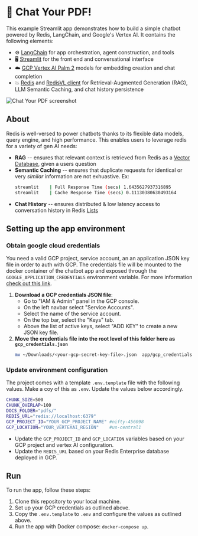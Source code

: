 # 📃 Chat Your PDF!

This example Streamlit app demonstrates how to build a simple chatbot powered by Redis, LangChain, and Google's Vertex AI. It contains the following elements:

- ⚙️ [LangChain](https://python.langchain.com/docs/get_started/introduction.html) for app orchestration, agent construction, and tools
- 🖥️ [Streamlit](https://docs.streamlit.io/knowledge-base/tutorials/build-conversational-apps) for the front end and conversational interface
- ☁️ [GCP Vertex AI Palm 2](https://cloud.google.com/vertex-ai/docs/generative-ai/start/quickstarts/api-quickstart) models for embedding creation and chat completion
- 💥 [Redis](https://redis.io) and [RedisVL client](https://redisvl.com) for Retrieval-Augmented Generation (RAG), LLM Semantic Caching, and chat history persistence

![Chat Your PDF screenshot](https://github.com/RedisVentures/gcp-redis-llm-stack/assets/20304844/fdf24716-965a-4a66-88b2-761427ff61c0)

## About
Redis is well-versed to power chatbots thanks to its flexible data models, query engine, and high performance. This enables users to leverage redis for a variety of gen AI needs:
- **RAG** -- ensures that relevant context is retrieved from Redis as a [Vector Database](https://redis.com/solutions/use-cases/vector-database), given a users question
- **Semantic Caching** -- ensures that duplicate requests for identical or very *similar* information are not exhuastive. Ex:
    ```bash
    streamlit    | Full Response Time (secs) 1.6435627937316895
    streamlit    | Cache Response Time (secs) 0.11130380630493164
    ```
- **Chat History** -- ensures distributed & low latency access to conversation history in Redis [Lists](https://redis.io/docs/data-types/lists/)

## Setting up the app environment

### Obtain google cloud credentials
You need a valid GCP project, service account, an an application JSON key file in order to auth with GCP. The credentials file will be mounted to the docker container of the chatbot app and exposed through the `GOOGLE_APPLICATION_CREDENTIALS` environment variable. For more information [check out this link](https://cloud.google.com/docs/authentication/application-default-credentials#GAC).


1) **Download a GCP credentials JSON file**:
    - Go to "IAM & Admin" panel in the GCP console.
    - On the left navbar select "Service Accounts".
    - Select the name of the service account.
    - On the top bar, select the "Keys" tab.
    - Above the list of active keys, select "ADD KEY" to create a new JSON key file.
2) **Move the credentials file into the root level of this folder here as `gcp_credentials.json`**
    ```bash
    mv ~/Downloads/<your-gcp-secret-key-file>.json  app/gcp_credentials.json
    ```

### Update environment configuration
The project comes with a template `.env.template` file with the following values. Make a coy of this as `.env`. Update the values below accordingly.

```bash
CHUNK_SIZE=500
CHUNK_OVERLAP=100
DOCS_FOLDER="pdfs/"
REDIS_URL="redis://localhost:6379"
GCP_PROJECT_ID="YOUR_GCP_PROJECT_NAME" #nifty-456098
GCP_LOCATION="YOUR_VERTEXAI_REGION"    #us-central1
```

- Update the `GCP_PROJECT_ID` and `GCP_LOCATION` variables based on your GCP project and vertex AI configuration.
- Update the `REDIS_URL` based on your Redis Enterprise database deployed in GCP.


## Run

To run the app, follow these steps:

1. Clone this repository to your local machine.
2. Set up your GCP credentials as outlined above.
2. Copy the `.env.template` to `.env` and configure the values as outlined above.
3. Run the app with Docker compose: `docker-compose up`.
